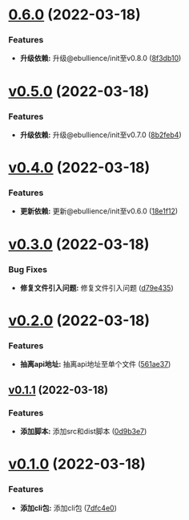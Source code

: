 # [0.6.0](https://github.com/qinshixixing/lunarlight/compare/cli/v0.5.0...cli/0.6.0) (2022-03-18)


### Features

* **升级依赖:** 升级@ebullience/init至v0.8.0 ([8f3db10](https://github.com/qinshixixing/lunarlight/commit/8f3db10f55a4c6afc14c16c47101704d9e88ceac))



# [v0.5.0](https://github.com/qinshixixing/lunarlight/compare/cli/v0.4.0...cli/v0.5.0) (2022-03-18)


### Features

* **升级依赖:** 升级@ebullience/init至v0.7.0 ([8b2feb4](https://github.com/qinshixixing/lunarlight/commit/8b2feb42a46ce3d7ea1dfe4f1cdb1626f245cddf))



# [v0.4.0](https://github.com/qinshixixing/lunarlight/compare/cli/v0.3.0...cli/v0.4.0) (2022-03-18)


### Features

* **更新依赖:** 更新@ebullience/init至v0.6.0 ([18e1f12](https://github.com/qinshixixing/lunarlight/commit/18e1f1265d0b91f0af80fcb991c394267684e417))



# [v0.3.0](https://github.com/qinshixixing/lunarlight/compare/cli/v0.2.0...cli/v0.3.0) (2022-03-18)


### Bug Fixes

* **修复文件引入问题:** 修复文件引入问题 ([d79e435](https://github.com/qinshixixing/lunarlight/commit/d79e435461de8b4ee0ed2b08d7ee519850860570))



# [v0.2.0](https://github.com/qinshixixing/lunarlight/compare/cli/v0.1.1...cli/v0.2.0) (2022-03-18)


### Features

* **抽离api地址:** 抽离api地址至单个文件 ([561ae37](https://github.com/qinshixixing/lunarlight/commit/561ae3720206d9af389d5ef1547ee2d033f39c8c))



## [v0.1.1](https://github.com/qinshixixing/lunarlight/compare/cli/v0.1.0...cli/v0.1.1) (2022-03-18)


### Features

* **添加脚本:** 添加src和dist脚本 ([0d9b3e7](https://github.com/qinshixixing/lunarlight/commit/0d9b3e7bfb0269eb72e4a68f5c33a00c5aedce18))



# [v0.1.0](https://github.com/qinshixixing/lunarlight/compare/7dfc4e0536b44e245acab7f525be42adad656f58...cli/v0.1.0) (2022-03-18)


### Features

* **添加cli包:** 添加cli包 ([7dfc4e0](https://github.com/qinshixixing/lunarlight/commit/7dfc4e0536b44e245acab7f525be42adad656f58))



